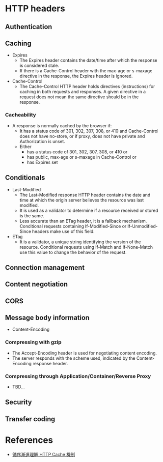 # HTTP headers
## Authentication
## Caching
* Expires
	* The Expires header contains the date/time after which the response is considered stale.
	* If there is a Cache-Control header with the max-age or s-maxage directive in the response, the Expires header is ignored.
* Cache-Control
	* The Cache-Control HTTP header holds directives (instructions) for caching in both requests and responses. A given directive in a request does not mean the same directive should be in the response.
### Cacheability
* A response is normally cached by the browser if:
	* It has a status code of 301, 302, 307, 308, or 410 and Cache-Control does not have no-store, or if proxy, does not have private and Authorization is unset.
	* Either
		* has a status code of 301, 302, 307, 308, or 410 or
		* has public, max-age or s-maxage in Cache-Control or
		* has Expires set

## Conditionals
* Last-Modified
    * The Last-Modified response HTTP header contains the date and time at which the origin server believes the resource was last modified. 
    * It is used as a validator to determine if a resource received or stored is the same. 
    * Less accurate than an ETag header, it is a fallback mechanism. Conditional requests containing If-Modified-Since or If-Unmodified-Since headers make use of this field.
* ETag
    * It is a validator, a unique string identifying the version of the resource. Conditional requests using If-Match and If-None-Match use this value to change the behavior of the request.
    
## Connection management
## Content negotiation
## CORS
## Message body information
* Content-Encoding
### Compressing with gzip
* The Accept-Encoding header is used for negotiating content encoding.
* The server responds with the scheme used, indicated by the Content-Encoding response header.
### Compressing through Application/Container/Reverse Proxy
* TBD...
## Security
## Transfer coding
# References
* [循序漸進理解 HTTP Cache 機制](https://blog.techbridge.cc/2017/06/17/cache-introduction/)
